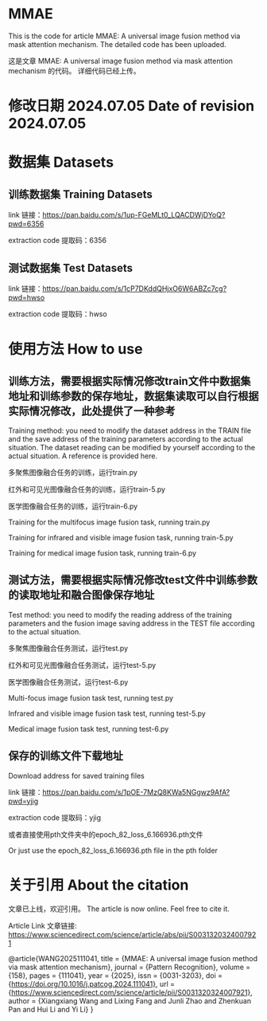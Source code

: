 # MMAE
This is the code for article MMAE: A universal image fusion method via mask attention mechanism.
The detailed code has been uploaded.

这是文章 MMAE: A universal image fusion method via mask attention mechanism 的代码。
详细代码已经上传。

# 修改日期 2024.07.05 Date of revision 2024.07.05

# 数据集 Datasets
## 训练数据集 Training Datasets
link 链接：https://pan.baidu.com/s/1up-FGeMLt0_LQACDWjDYoQ?pwd=6356 

extraction code 提取码：6356

## 测试数据集 Test Datasets
link 链接：https://pan.baidu.com/s/1cP7DKddQHjxO6W6ABZc7cg?pwd=hwso 

extraction code 提取码：hwso

# 使用方法 How to use
## 训练方法，需要根据实际情况修改train文件中数据集地址和训练参数的保存地址，数据集读取可以自行根据实际情况修改，此处提供了一种参考
Training method: you need to modify the dataset address in the TRAIN file and the save address of the training parameters according to the actual situation. The dataset reading can be modified by yourself according to the actual situation. A reference is provided here.

多聚焦图像融合任务的训练，运行train.py

红外和可见光图像融合任务的训练，运行train-5.py

医学图像融合任务的训练，运行train-6.py

Training for the multifocus image fusion task, running train.py

Training for infrared and visible image fusion task, running train-5.py

Training for medical image fusion task, running train-6.py

## 测试方法，需要根据实际情况修改test文件中训练参数的读取地址和融合图像保存地址
Test method: you need to modify the reading address of the training parameters and the fusion image saving address in the TEST file according to the actual situation.

多聚焦图像融合任务测试，运行test.py

红外和可见光图像融合任务测试，运行test-5.py

医学图像融合任务测试，运行test-6.py

Multi-focus image fusion task test, running test.py

Infrared and visible image fusion task test, running test-5.py

Medical image fusion task test, running test-6.py

## 保存的训练文件下载地址
Download address for saved training files

link 链接：https://pan.baidu.com/s/1pOE-7MzQ8KWa5NGgwz9AfA?pwd=yjig 

extraction code 提取码：yjig 

或者直接使用pth文件夹中的epoch_82_loss_6.166936.pth文件

Or just use the epoch_82_loss_6.166936.pth file in the pth folder

# 关于引用 About the citation
文章已上线，欢迎引用。
The article is now online. Feel free to cite it.

Article Link 文章链接: https://www.sciencedirect.com/science/article/abs/pii/S0031320324007921

@article{WANG2025111041,
title = {MMAE: A universal image fusion method via mask attention mechanism},
journal = {Pattern Recognition},
volume = {158},
pages = {111041},
year = {2025},
issn = {0031-3203},
doi = {https://doi.org/10.1016/j.patcog.2024.111041},
url = {https://www.sciencedirect.com/science/article/pii/S0031320324007921},
author = {Xiangxiang Wang and Lixing Fang and Junli Zhao and Zhenkuan Pan and Hui Li and Yi Li}
}

